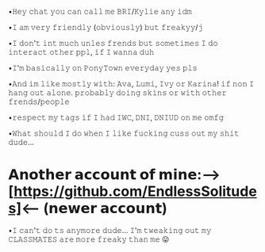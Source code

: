 
•𝙷𝚎𝚢 𝚌𝚑𝚊𝚝 𝚢𝚘𝚞 𝚌𝚊𝚗 𝚌𝚊𝚕𝚕 𝚖𝚎 𝙱𝚁𝙸/𝙺𝚢𝚕𝚒𝚎 𝚊𝚗𝚢 𝚒𝚍𝚖

•𝙸 𝚊𝚖 𝚟𝚎𝚛𝚢 𝚏𝚛𝚒𝚎𝚗𝚍𝚕𝚢 (𝚘𝚋𝚟𝚒𝚘𝚞𝚜𝚕𝚢) 𝚋𝚞𝚝 𝚏𝚛𝚎𝚊𝚔𝚢𝚢/𝚓

•𝙸 𝚍𝚘𝚗'𝚝 𝚒𝚗𝚝 𝚖𝚞𝚌𝚑 𝚞𝚗𝚕𝚎𝚜 𝚏𝚛𝚎𝚗𝚍𝚜 
𝚋𝚞𝚝 𝚜𝚘𝚖𝚎𝚝𝚒𝚖𝚎𝚜 𝙸 𝚍𝚘 𝚒𝚗𝚝𝚎𝚛𝚊𝚌𝚝 𝚘𝚝𝚑𝚎𝚛 𝚙𝚙𝚕, 𝚒𝚏 𝙸 𝚠𝚊𝚗𝚗𝚊 𝚍𝚞𝚑

•𝙸'𝚖 𝚋𝚊𝚜𝚒𝚌𝚊𝚕𝚕𝚢 𝚘𝚗 𝙿𝚘𝚗𝚢𝚃𝚘𝚠𝚗 𝚎𝚟𝚎𝚛𝚢𝚍𝚊𝚢 𝚢𝚎𝚜 𝚙𝚕𝚜

•𝙰𝚗𝚍 𝚒𝚖 𝚕𝚒𝚔𝚎 𝚖𝚘𝚜𝚝𝚕𝚢 𝚠𝚒𝚝𝚑: 𝙰𝚟𝚊, 𝙻𝚞𝚖𝚒, 𝙸𝚟𝚢 𝚘𝚛 𝙺𝚊𝚛𝚒𝚗𝚊! 𝚒𝚏 𝚗𝚘𝚗
𝙸 𝚑𝚊𝚗𝚐 𝚘𝚞𝚝 𝚊𝚕𝚘𝚗𝚎. 𝚙𝚛𝚘𝚋𝚊𝚋𝚕𝚢 𝚍𝚘𝚒𝚗𝚐 𝚜𝚔𝚒𝚗𝚜 𝚘𝚛 𝚠𝚒𝚝𝚑 𝚘𝚝𝚑𝚎𝚛 𝚏𝚛𝚎𝚗𝚍𝚜/𝚙𝚎𝚘𝚙𝚕𝚎

•𝚛𝚎𝚜𝚙𝚎𝚌𝚝 𝚖𝚢 𝚝𝚊𝚐𝚜 𝚒𝚏 𝙸 𝚑𝚊𝚍 𝙸𝚆𝙲, 𝙳𝙽𝙸, 𝙳𝙽𝙸𝚄𝙳 𝚘𝚗 𝚖𝚎 𝚘𝚖𝚏𝚐

•𝚆𝚑𝚊𝚝 𝚜𝚑𝚘𝚞𝚕𝚍 𝙸 𝚍𝚘 𝚠𝚑𝚎𝚗 𝙸 𝚕𝚒𝚔𝚎 𝚏𝚞𝚌𝚔𝚒𝚗𝚐 𝚌𝚞𝚜𝚜 𝚘𝚞𝚝 𝚖𝚢 𝚜𝚑𝚒𝚝 𝚍𝚞𝚍𝚎... 


# 𝗔𝗻𝗼𝘁𝗵𝗲𝗿 𝗮𝗰𝗰𝗼𝘂𝗻𝘁 𝗼𝗳 𝗺𝗶𝗻𝗲:-->[https://github.com/EndlessSolitudes]<-- (𝗻𝗲𝘄𝗲𝗿 𝗮𝗰𝗰𝗼𝘂𝗻𝘁) 

•𝙸 𝚌𝚊𝚗'𝚝 𝚍𝚘 𝚝𝚜 𝚊𝚗𝚢𝚖𝚘𝚛𝚎 𝚍𝚞𝚍𝚎... 𝙸'𝚖 𝚝𝚠𝚎𝚊𝚔𝚒𝚗𝚐 𝚘𝚞𝚝 𝚖𝚢 𝙲𝙻𝙰𝚂𝚂𝙼𝙰𝚃𝙴𝚂 𝚊𝚛𝚎 𝚖𝚘𝚛𝚎
𝚏𝚛𝚎𝚊𝚔𝚢 𝚝𝚑𝚊𝚗 𝚖𝚎 😛


